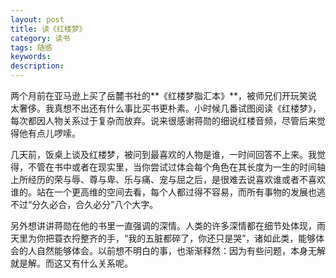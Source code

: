 ```yaml
---
layout: post
title: 读《红楼梦》
category: 读书
tags: 随感
keywords: 
description: 
---
```


两个月前在亚马逊上买了岳麓书社的**《红楼梦脂汇本》**，被师兄们开玩笑说太奢侈。我真想不出还有什么事比买书更朴素。小时候几番试图阅读《红楼梦》，每次都因人物关系过于复杂而放弃。说来很感谢蒋勋的细说红楼音频，尽管后来觉得他有点儿啰嗦。

几天前，饭桌上谈及红楼梦，被问到最喜欢的人物是谁，一时间回答不上来。我觉得，不管在书中或者在现实里，当你尝试过体会每个角色在其长度为一生的时间轴上所经历的荣与辱、尊与卑、乐与痛、宠与屈之后，是很难去说喜欢谁或者不喜欢谁的。站在一个更高维的空间去看，每个人都过得不容易，而所有事物的发展也逃不过“分久必合，合久必分”八个大字。

另外想讲讲蒋勋在他的书里一直强调的深情。人类的许多深情都在细节处体现，雨天里为你把蓑衣捋整齐的手，“我的五脏都碎了，你还只是哭”，诸如此类，能够体会的人自然能够体会。以前想不明白的事，也渐渐释然：因为有些问题，本身无解就是解。而这又有什么关系呢。
 


